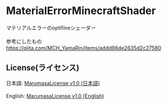 # MaterialErrorMinecraftShader
マテリアルエラーのoptifineシェーダー
<br>
<br>
参考にしたもの
<br>
https://qiita.com/MCH_YamaRin/items/addd86de2635d2c27580
## License(ライセンス)
日本語: [MarumasaLicense v1.0 (日本語)](https://github.com/malken21/MarumasaLicenses/blob/main/MarumasaLicense_v1.0/LICENSE-ja.md)
<br>
<br>
English: [MarumasaLicense v1.0 (English)](https://github.com/malken21/MarumasaLicenses/blob/main/MarumasaLicense_v1.0/LICENSE-en.md)
